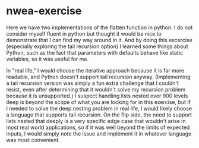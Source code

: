 # nwea-exercise
Here we have two implementations of the flatten function in python. I do not consider myself fluent in python but thought it would be nice
to demonstrate that I can find my way around in it. And by doing this excercise (especially exploring the tail recursion option) I learned some
things about Python, such as the fact that parameters with defaults behave like static variables, so it was useful for me.

In "real life," I would choose the iterative approach because it is far more readable, and Python doesn't support tail recursion anyway. (Implementing
a tail recursion version was simply a fun extra challenge that I couldn't resist, even after determining that it wouldn't solve my recursion problem 
because it is unsupported.) I suspect handling lists nested over 900 levels deep is beyond the scope of what you are looking for in this exercise, but
if I needed to solve the deep nesting problem in real life, I would likely choose a language that supports tail recursion. On the flip side, the need to 
support lists nested that deeply is a very specific edge case that wouldn't arise in most real world applications, so if it was well beyond the limits
of expected inputs, I would simply note the issue and implement it in whatever language was most convenient.
